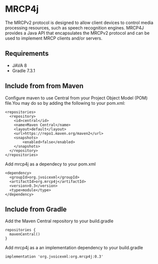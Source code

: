 # MRCP4j

The MRCPv2 protocol is designed to allow client devices to control media
processing resources, such as speech recognition engines. MRCP4J provides a 
Java API that encapsulates the MRCPv2 protocol and can be used to implement 
MRCP clients and/or servers.

## Requirements

- JAVA 8
- Gradle 7.3.1

## Include from from Maven

Configure maven to use Central from your Project Object Model (POM) file.You may do so by
adding the following to your pom.xml:

    <repositories>
      <repository>
        <id>central</id>
        <name>Maven Central</name>
        <layout>default</layout>
        <url>https://repo1.maven.org/maven2</url>
        <snapshots>
            <enabled>false</enabled>
        </snapshots>
      </repository>
    </repositories>

Add mrcp4j as a dependecy to your pom.xml

    <dependency>
      <groupId>org.jvoicexml</groupId>
      <artifactId>org.mrcp4j</artifactId>
      <version>0.3</version>
      <type>module</type>
    </dependency>
    
## Include from Gradle

Add the Maven Central repository to your build.gradle

    repositories {
      mavenCentral()
    }

Add mrcp4j as a an implementation dependency to your build.gradle

    implementation 'org.jvoicexml:org.mrcp4j:0.3'
